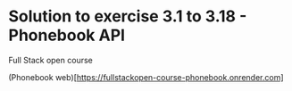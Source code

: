 # Solution to exercise 3.1 to 3.18 - Phonebook API
Full Stack open course

(Phonebook web)[https://fullstackopen-course-phonebook.onrender.com]
